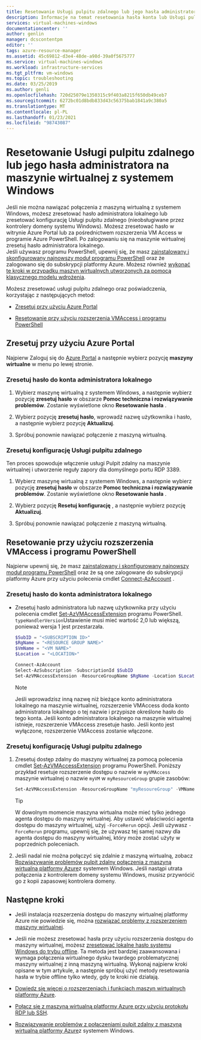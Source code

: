 ```yaml
---
title: Resetowanie Usługi pulpitu zdalnego lub jego hasła administratora na maszynie wirtualnej z systemem Windows | Microsoft Docs
description: Informacje na temat resetowania hasła konta lub Usługi pulpitu zdalnego na maszynie wirtualnej z systemem Windows przy użyciu Azure Portal lub Azure PowerShell.
services: virtual-machines-windows
documentationcenter: ''
author: genlin
manager: dcscontentpm
editor: ''
tags: azure-resource-manager
ms.assetid: 45c69812-d3e4-48de-a98d-39a0f5675777
ms.service: virtual-machines-windows
ms.workload: infrastructure-services
ms.tgt_pltfrm: vm-windows
ms.topic: troubleshooting
ms.date: 03/25/2019
ms.author: genli
ms.openlocfilehash: 720d25079e1350315c9f403a8215f650db49ceb7
ms.sourcegitcommit: 6272bc01d8bdb833d43c56375bab1841a9c380a5
ms.translationtype: MT
ms.contentlocale: pl-PL
ms.lasthandoff: 01/23/2021
ms.locfileid: "98743087"
---
```

# <a name="reset-remote-desktop-services-or-its-administrator-password-in-a-windows-vm"></a>Resetowanie Usługi pulpitu zdalnego lub jego hasła administratora na maszynie wirtualnej z systemem Windows
Jeśli nie można nawiązać połączenia z maszyną wirtualną z systemem Windows, możesz zresetować hasło administratora lokalnego lub zresetować konfigurację Usługi pulpitu zdalnego (nieobsługiwane przez kontrolery domeny systemu Windows). Możesz zresetować hasło w witrynie Azure Portal lub za pośrednictwem rozszerzenia VM Access w programie Azure PowerShell. Po zalogowaniu się na maszynie wirtualnej zresetuj hasło administratora lokalnego.  
Jeśli używasz programu PowerShell, upewnij się, że masz [zainstalowany i skonfigurowany najnowszy moduł programu PowerShell](/powershell/azure/) oraz że zalogowano się do subskrypcji platformy Azure. Możesz również [wykonać te kroki w przypadku maszyn wirtualnych utworzonych za pomocą klasycznego modelu wdrożenia](/previous-versions/azure/virtual-machines/windows/classic/reset-rdp).

Możesz zresetować usługi pulpitu zdalnego oraz  poświadczenia, korzystając z następujących metod:

- [Zresetuj przy użyciu Azure Portal](#reset-by-using-the-azure-portal)

- [Resetowanie przy użyciu rozszerzenia VMAccess i programu PowerShell](#reset-by-using-the-vmaccess-extension-and-powershell)

## <a name="reset-by-using-the-azure-portal"></a>Zresetuj przy użyciu Azure Portal

Najpierw Zaloguj się do [Azure Portal](https://portal.azure.com) a następnie wybierz pozycję **maszyny wirtualne** w menu po lewej stronie. 

### <a name="reset-the-local-administrator-account-password"></a>**Zresetuj hasło do konta administratora lokalnego**

1. Wybierz maszynę wirtualną z systemem Windows, a następnie wybierz pozycję **zresetuj hasło** w obszarze **Pomoc techniczna i rozwiązywanie problemów**. Zostanie wyświetlone okno **Resetowanie hasła** .

2. Wybierz pozycję **zresetuj hasło**, wprowadź nazwę użytkownika i hasło, a następnie wybierz pozycję **Aktualizuj**. 

3. Spróbuj ponownie nawiązać połączenie z maszyną wirtualną.

### <a name="reset-the-remote-desktop-services-configuration"></a>**Zresetuj konfigurację Usługi pulpitu zdalnego**

Ten proces spowoduje włączenie usługi Pulpit zdalny na maszynie wirtualnej i utworzenie reguły zapory dla domyślnego portu RDP 3389.

1. Wybierz maszynę wirtualną z systemem Windows, a następnie wybierz pozycję **zresetuj hasło** w obszarze **Pomoc techniczna i rozwiązywanie problemów**. Zostanie wyświetlone okno **Resetowanie hasła** . 

2. Wybierz pozycję **Resetuj konfigurację** , a następnie wybierz pozycję **Aktualizuj**. 

3. Spróbuj ponownie nawiązać połączenie z maszyną wirtualną.

## <a name="reset-by-using-the-vmaccess-extension-and-powershell"></a>Resetowanie przy użyciu rozszerzenia VMAccess i programu PowerShell

Najpierw upewnij się, że masz [zainstalowany i skonfigurowany najnowszy moduł programu PowerShell](/powershell/azure/) oraz że są one zalogowane do subskrypcji platformy Azure przy użyciu polecenia cmdlet [Connect-AzAccount](/powershell/module/az.accounts/connect-azaccount) .

### <a name="reset-the-local-administrator-account-password"></a>**Zresetuj hasło do konta administratora lokalnego**

- Zresetuj hasło administratora lub nazwę użytkownika przy użyciu polecenia cmdlet [Set-AzVMAccessExtension](/powershell/module/az.compute/set-azvmaccessextension) programu PowerShell. `typeHandlerVersion`Ustawienie musi mieć wartość 2,0 lub większą, ponieważ wersja 1 jest przestarzała. 

    ```powershell
    $SubID = "<SUBSCRIPTION ID>" 
    $RgName = "<RESOURCE GROUP NAME>" 
    $VmName = "<VM NAME>" 
    $Location = "<LOCATION>" 
 
    Connect-AzAccount 
    Select-AzSubscription -SubscriptionId $SubID 
    Set-AzVMAccessExtension -ResourceGroupName $RgName -Location $Location -VMName $VmName -Credential (get-credential) -typeHandlerVersion "2.0" -Name VMAccessAgent 
    ```

    > [!NOTE] 
    > Jeśli wprowadzisz inną nazwę niż bieżące konto administratora lokalnego na maszynie wirtualnej, rozszerzenie VMAccess doda konto administratora lokalnego o tej nazwie i przypisze określone hasło do tego konta. Jeśli konto administratora lokalnego na maszynie wirtualnej istnieje, rozszerzenie VMAccess zresetuje hasło. Jeśli konto jest wyłączone, rozszerzenie VMAccess zostanie włączone.

### <a name="reset-the-remote-desktop-services-configuration"></a>**Zresetuj konfigurację Usługi pulpitu zdalnego**

1. Zresetuj dostęp zdalny do maszyny wirtualnej za pomocą polecenia cmdlet [Set-AzVMAccessExtension](/powershell/module/az.compute/set-azvmaccessextension) programu PowerShell. Poniższy przykład resetuje rozszerzenie dostępu o nazwie w `myVMAccess` maszynie wirtualnej o nazwie `myVM` w `myResourceGroup` grupie zasobów:

    ```powershell
    Set-AzVMAccessExtension -ResourceGroupName "myResoureGroup" -VMName "myVM" -Name "myVMAccess" -Location WestUS -typeHandlerVersion "2.0" -ForceRerun
    ```

    > [!TIP]
    > W dowolnym momencie maszyna wirtualna może mieć tylko jednego agenta dostępu do maszyny wirtualnej. Aby ustawić właściwości agenta dostępu do maszyny wirtualnej, użyj `-ForceRerun` opcji. Jeśli używasz `-ForceRerun` programu, upewnij się, że używasz tej samej nazwy dla agenta dostępu do maszyny wirtualnej, który może zostać użyty w poprzednich poleceniach.

1. Jeśli nadal nie można połączyć się zdalnie z maszyną wirtualną, zobacz [Rozwiązywanie problemów pulpit zdalny połączenia z maszyną wirtualną platformy Azure](troubleshoot-rdp-connection.md)z systemem Windows. Jeśli nastąpi utrata połączenia z kontrolerem domeny systemu Windows, musisz przywrócić go z kopii zapasowej kontrolera domeny.

## <a name="next-steps"></a>Następne kroki


- Jeśli instalacja rozszerzenia dostępu do maszyny wirtualnej platformy Azure nie powiedzie się, można [rozwiązać problemy z rozszerzeniem maszyny wirtualnej](../extensions/troubleshoot.md?toc=%2fazure%2fvirtual-machines%2fwindows%2ftoc.json).

- Jeśli nie możesz zresetować hasła przy użyciu rozszerzenia dostępu do maszyny wirtualnej, możesz [zresetować lokalne hasło systemu Windows do trybu offline](reset-local-password-without-agent.md?toc=%2fazure%2fvirtual-machines%2fwindows%2ftoc.json). Ta metoda jest bardziej zaawansowana i wymaga połączenia wirtualnego dysku twardego problematycznej maszyny wirtualnej z inną maszyną wirtualną. Wykonaj najpierw kroki opisane w tym artykule, a następnie spróbuj użyć metody resetowania hasła w trybie offline tylko wtedy, gdy te kroki nie działają.

- [Dowiedz się więcej o rozszerzeniach i funkcjach maszyn wirtualnych platformy Azure](../extensions/features-windows.md).

- [Połącz się z maszyną wirtualną platformy Azure przy użyciu protokołu RDP lub SSH](/previous-versions/azure/dn535788(v=azure.100)).


- [Rozwiązywanie problemów z połączeniami pulpit zdalny z maszyną wirtualną platformy Azure](troubleshoot-rdp-connection.md?toc=%2fazure%2fvirtual-machines%2fwindows%2ftoc.json)z systemem Windows.
